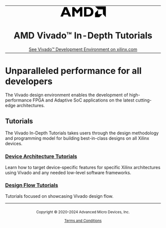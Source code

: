 <table class="sphinxhide" width="100%">
 <tr width="100%">
    <td align="center"><img src="https://github.com/Xilinx/Image-Collateral/blob/main/xilinx-logo.png?raw=true" width="30%"/><h1>AMD Vivado™ In-Depth Tutorials</h1>
    <a href="https://www.xilinx.com/products/design-tools/vivado.html">See Vivado™ Development Environment on xilinx.com</a>
    </td>
 </tr>
</table>


# Unparalleled performance for all developers

The Vivado design environment enables the development of high-performance FPGA and Adaptive SoC applications on the latest cutting-edge architectures.

## Tutorials

The Vivado In-Depth Tutorials takes users through the design methodology and programming model for building best-in-class designs on all Xilinx devices.

### [Device Architecture Tutorials](./Device_Architecture_Tutorials)

Learn how to target device-specific features for specific Xilinx architectures using Vivado and any needed low-level software frameworks.

### [Design Flow Tutorials](./Design_Flow_Tutorials)

Tutorials focused on showcasing Vivado design flow.

<hr class="sphinxhide"></hr>

<p class="sphinxhide" align="center"><sub>Copyright © 2020–2024 Advanced Micro Devices, Inc.</sub></p>

<p class="sphinxhide" align="center"><sup><a href="https://www.amd.com/en/corporate/copyright">Terms and Conditions</a></sup></p>
